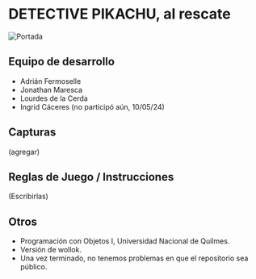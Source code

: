 # DETECTIVE PIKACHU, al rescate

![Portada](https://github.com/obj1unq/2024s1-tp-grupal-juego-equipo-5/assets/portadaInicial.png)

## Equipo de desarrollo

- Adrián Fermoselle
- Jonathan Maresca
- Lourdes de la Cerda
- Ingrid Cáceres (no participó aún, 10/05/24)

## Capturas

(agregar)

## Reglas de Juego / Instrucciones

(Escribirlas)

## Otros

- Programación con Objetos I, Universidad Nacional de Quilmes.
- Versión de wollok.
- Una vez terminado, no tenemos problemas en que el repositorio sea público.
